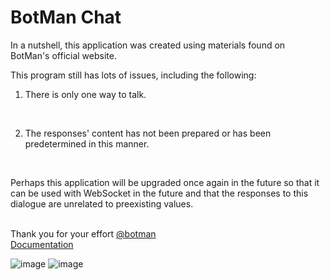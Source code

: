 <h1>BotMan Chat </h1>

In a nutshell, this application was created using materials found on BotMan's official website.

This program still has lots of issues, including the following:

1. There is only one way to talk.<br>
<br>

2. The responses' content has not been prepared or has been predetermined in this manner.<br>

<br>

Perhaps this application will be upgraded once again in the future so that it can be used with WebSocket in the future and that the responses to this dialogue are unrelated to preexisting values.
</p>

<br>
Thank you for your effort <a href="https://github.com/botman">@botman</a>
<br>
<a href="https://botman.io/2.0/welcome">Documentation</a> 

![image](https://user-images.githubusercontent.com/38187462/204765575-f2c0eb66-a1a0-498d-9f56-d518c280888a.png)
![image](https://user-images.githubusercontent.com/38187462/204765677-f71f6b54-d639-4c4d-a541-79d980026011.png)
